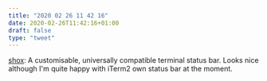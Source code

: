 ```yaml
---
title: "2020 02 26 11 42 16"
date: 2020-02-26T11:42:16+01:00
draft: false
type: "tweet"
---
```

[shox](https://github.com/liamg/shox): A customisable, universally compatible terminal status bar. Looks nice although I'm quite happy with iTerm2 own status bar at the moment.
